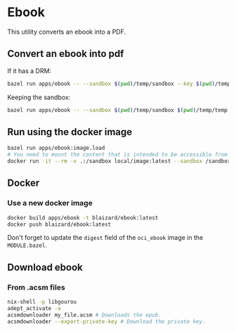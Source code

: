 # Ebook

This utility converts an ebook into a PDF.

## Convert an ebook into pdf

If it has a DRM:

```bash
bazel run apps/ebook -- --sandbox $(pwd)/temp/sandbox --key $(pwd)/temp/Adobe_PrivateLicenseKey--anonymous.der $(pwd)/temp/temp.epub
```

Keeping the sandbox:

```bash
bazel run apps/ebook -- --sandbox $(pwd)/temp/sandbox $(pwd)/temp/temp.cbz
```

## Run using the docker image

```bash
bazel run apps/ebook:image.load
# You need to mount the content that is intended to be accessible from docker.
docker run -it --rm -v .:/sandbox local/image:latest --sandbox /sandbox/temp/sandbox --key /sandbox/temp/Adobe_PrivateLicenseKey--anonymous.der /sandbox/temp/temp.epub
```

## Docker

### Use a new docker image

```bash
docker build apps/ebook -t blaizard/ebook:latest
docker push blaizard/ebook:latest
```

Don't forget to update the `digest` field of the `oci_ebook` image in the `MODULE.bazel`.

## Download ebook

### From .acsm files

```bash
nix-shell -p libgourou
adept_activate -a
acsmdownloader my_file.acsm # Downloads the epub.
acsmdownloader --export-private-key # Download the private key.
```
